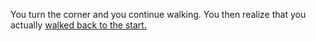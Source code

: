 You turn the corner and you continue walking. You then realize that you actually [walked back to the start.](~/README.md)